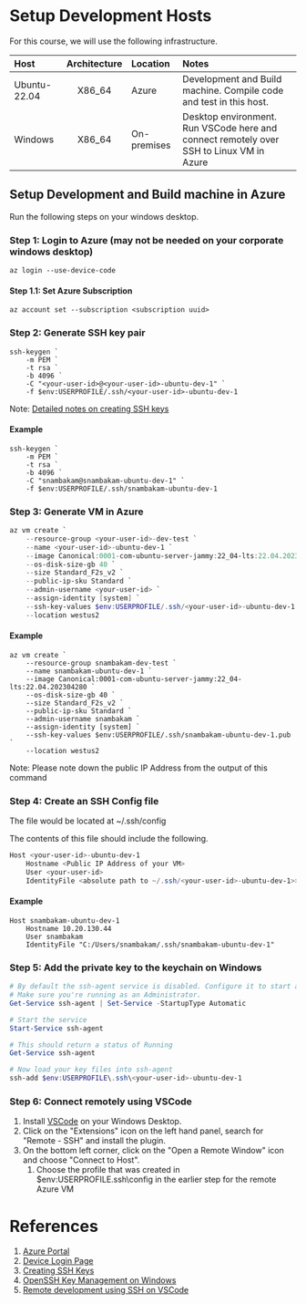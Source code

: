 # Setup Development Hosts

For this course, we will use the following infrastructure.

|  Host        | Architecture | Location    | Notes                       |
|:-------------|:------------:|:------------|:----------------------------|
| Ubuntu-22.04 | X86_64       | Azure       | Development and Build machine. Compile code and test in this host. |
| Windows      | X86_64       | On-premises | Desktop environment. Run VSCode here and connect remotely over SSH to Linux VM in Azure |

## Setup Development and Build machine in Azure

Run the following steps on your windows desktop.

### Step 1: Login to Azure (may not be needed on your corporate windows desktop)

```
az login --use-device-code
```

#### Step 1.1: Set Azure Subscription

```
az account set --subscription <subscription uuid>
```

### Step 2: Generate SSH key pair

```shell
ssh-keygen `
    -m PEM `
    -t rsa `
    -b 4096 `
    -C "<your-user-id>@<your-user-id>-ubuntu-dev-1" `
    -f $env:USERPROFILE/.ssh/<your-user-id>-ubuntu-dev-1
```
Note: [Detailed notes on creating SSH keys](https://learn.microsoft.com/en-us/azure/virtual-machines/linux/create-ssh-keys-detailed)

#### Example

```
ssh-keygen `
    -m PEM `
    -t rsa `
    -b 4096 `
    -C "snambakam@snambakam-ubuntu-dev-1" `
    -f $env:USERPROFILE/.ssh/snambakam-ubuntu-dev-1
```

### Step 3: Generate VM in Azure

```powershell
az vm create `
	--resource-group <your-user-id>-dev-test `
	--name <your-user-id>-ubuntu-dev-1 `
	--image Canonical:0001-com-ubuntu-server-jammy:22_04-lts:22.04.202304280 `
	--os-disk-size-gb 40 `
	--size Standard_F2s_v2 `
	--public-ip-sku Standard `
	--admin-username <your-user-id> `
	--assign-identity [system] `
	--ssh-key-values $env:USERPROFILE/.ssh/<your-user-id>-ubuntu-dev-1.pub `
	--location westus2
```

#### Example

```
az vm create `
	--resource-group snambakam-dev-test `
	--name snambakam-ubuntu-dev-1 `
	--image Canonical:0001-com-ubuntu-server-jammy:22_04-lts:22.04.202304280 `
	--os-disk-size-gb 40 `
	--size Standard_F2s_v2 `
	--public-ip-sku Standard `
	--admin-username snambakam `
	--assign-identity [system] `
	--ssh-key-values $env:USERPROFILE/.ssh/snambakam-ubuntu-dev-1.pub `
	--location westus2
```

Note: Please note down the public IP Address from the output of this command

### Step 4: Create an SSH Config file

The file would be located at ~/.ssh/config

The contents of this file should include the following.

```powershell
Host <your-user-id>-ubuntu-dev-1
    Hostname <Public IP Address of your VM>
    User <your-user-id>
    IdentityFile <absolute path to ~/.ssh/<your-user-id>-ubuntu-dev-1>>
```

#### Example

```
Host snambakam-ubuntu-dev-1
    Hostname 10.20.130.44
    User snambakam
    IdentityFile "C:/Users/snambakam/.ssh/snambakam-ubuntu-dev-1"
```

### Step 5: Add the private key to the keychain on Windows

```powershell
# By default the ssh-agent service is disabled. Configure it to start automatically.
# Make sure you're running as an Administrator.
Get-Service ssh-agent | Set-Service -StartupType Automatic

# Start the service
Start-Service ssh-agent

# This should return a status of Running
Get-Service ssh-agent

# Now load your key files into ssh-agent
ssh-add $env:USERPROFILE\.ssh\<your-user-id>-ubuntu-dev-1
```

### Step 6: Connect remotely using VSCode

1. Install [VSCode](https://code.visualstudio.com/download) on your Windows Desktop.
1. Click on the "Extensions" icon on the left hand panel, search for "Remote - SSH" and install the plugin.
1. On the bottom left corner, click on the "Open a Remote Window" icon and choose "Connect to Host".
   1. Choose the profile that was created in $env:USERPROFILE\.ssh\config in the earlier step for the remote Azure VM

# References

1. [Azure Portal](https://azure.microsoft.com/en-us/features/azure-portal/)
1. [Device Login Page](https://microsoft.com/devicelogin)
1. [Creating SSH Keys](https://learn.microsoft.com/en-us/azure/virtual-machines/linux/create-ssh-keys-detailed)
1. [OpenSSH Key Management on Windows](https://learn.microsoft.com/en-us/windows-server/administration/openssh/openssh_keymanagement)
1. [Remote development using SSH on VSCode](https://code.visualstudio.com/docs/remote/ssh)